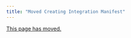```yaml
---
title: "Moved Creating Integration Manifest"
---
```


[This page has moved.](creating_integration_manifest.md)

<script>document.location = 'creating_integration_manifest.html';</script>
